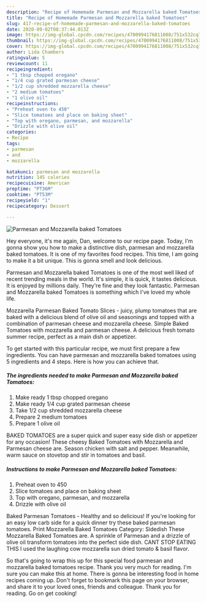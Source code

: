 ```yaml
---
description: "Recipe of Homemade Parmesan and Mozzarella baked Tomatoes"
title: "Recipe of Homemade Parmesan and Mozzarella baked Tomatoes"
slug: 417-recipe-of-homemade-parmesan-and-mozzarella-baked-tomatoes
date: 2020-09-02T08:37:44.013Z
image: https://img-global.cpcdn.com/recipes/4700994176811008/751x532cq70/parmesan-and-mozzarella-baked-tomatoes-recipe-main-photo.jpg
thumbnail: https://img-global.cpcdn.com/recipes/4700994176811008/751x532cq70/parmesan-and-mozzarella-baked-tomatoes-recipe-main-photo.jpg
cover: https://img-global.cpcdn.com/recipes/4700994176811008/751x532cq70/parmesan-and-mozzarella-baked-tomatoes-recipe-main-photo.jpg
author: Lida Chambers
ratingvalue: 5
reviewcount: 11
recipeingredient:
- "1 tbsp chopped oregano"
- "1/4 cup grated parmesan cheese"
- "1/2 cup shredded mozzarella cheese"
- "2 medium tomatoes"
- "1 olive oil"
recipeinstructions:
- "Preheat oven to 450"
- "Slice tomatoes and place on baking sheet"
- "Top with oregano, parmesan, and mozzarella"
- "Drizzle with olive oil"
categories:
- Recipe
tags:
- parmesan
- and
- mozzarella

katakunci: parmesan and mozzarella 
nutrition: 145 calories
recipecuisine: American
preptime: "PT36M"
cooktime: "PT53M"
recipeyield: "1"
recipecategory: Dessert

---
```



![Parmesan and Mozzarella baked Tomatoes](https://img-global.cpcdn.com/recipes/4700994176811008/751x532cq70/parmesan-and-mozzarella-baked-tomatoes-recipe-main-photo.jpg)

Hey everyone, it's me again, Dan, welcome to our recipe page. Today, I'm gonna show you how to make a distinctive dish, parmesan and mozzarella baked tomatoes. It is one of my favorites food recipes. This time, I am going to make it a bit unique. This is gonna smell and look delicious.

Parmesan and Mozzarella baked Tomatoes is one of the most well liked of recent trending meals in the world. It's simple, it is quick, it tastes delicious. It is enjoyed by millions daily. They're fine and they look fantastic. Parmesan and Mozzarella baked Tomatoes is something which I've loved my whole life.

Mozzarella Parmesan Baked Tomato Slices - juicy, plump tomatoes that are baked with a delicious blend of olive oil and seasonings and topped with a combination of parmesan cheese and mozzarella cheese. Simple Baked Tomatoes with mozzarella and parmesan cheese. A delicious fresh tomato summer recipe, perfect as a main dish or appetizer.


To get started with this particular recipe, we must first prepare a few ingredients. You can have parmesan and mozzarella baked tomatoes using 5 ingredients and 4 steps. Here is how you can achieve that.

<!--inarticleads1-->

##### The ingredients needed to make Parmesan and Mozzarella baked Tomatoes:

1. Make ready 1 tbsp chopped oregano
1. Make ready 1/4 cup grated parmesan cheese
1. Take 1/2 cup shredded mozzarella cheese
1. Prepare 2 medium tomatoes
1. Prepare 1 olive oil


BAKED TOMATOES are a super quick and super easy side dish or appetizer for any occasion! These cheesy Baked Tomatoes with Mozzarella and Parmesan cheese are. Season chicken with salt and pepper. Meanwhile, warm sauce on stovetop and stir in tomatoes and basil. 

<!--inarticleads2-->

##### Instructions to make Parmesan and Mozzarella baked Tomatoes:

1. Preheat oven to 450
1. Slice tomatoes and place on baking sheet
1. Top with oregano, parmesan, and mozzarella
1. Drizzle with olive oil


Baked Parmesan Tomatoes - Healthy and so delicious! If you&#39;re looking for an easy low carb side for a quick dinner try these baked parmesan tomatoes. Print Mozzarella Baked Tomatoes Category: Sidedish These Mozzarella Baked Tomatoes are. A sprinkle of Parmesan and a drizzle of olive oil transform tomatoes into the perfect side dish. CANT STOP EATING THIS I used the laughing cow mozzarella sun dried tomato &amp; basil flavor. 

So that's going to wrap this up for this special food parmesan and mozzarella baked tomatoes recipe. Thank you very much for reading. I'm sure you can make this at home. There is gonna be interesting food in home recipes coming up. Don't forget to bookmark this page on your browser, and share it to your loved ones, friends and colleague. Thank you for reading. Go on get cooking!
